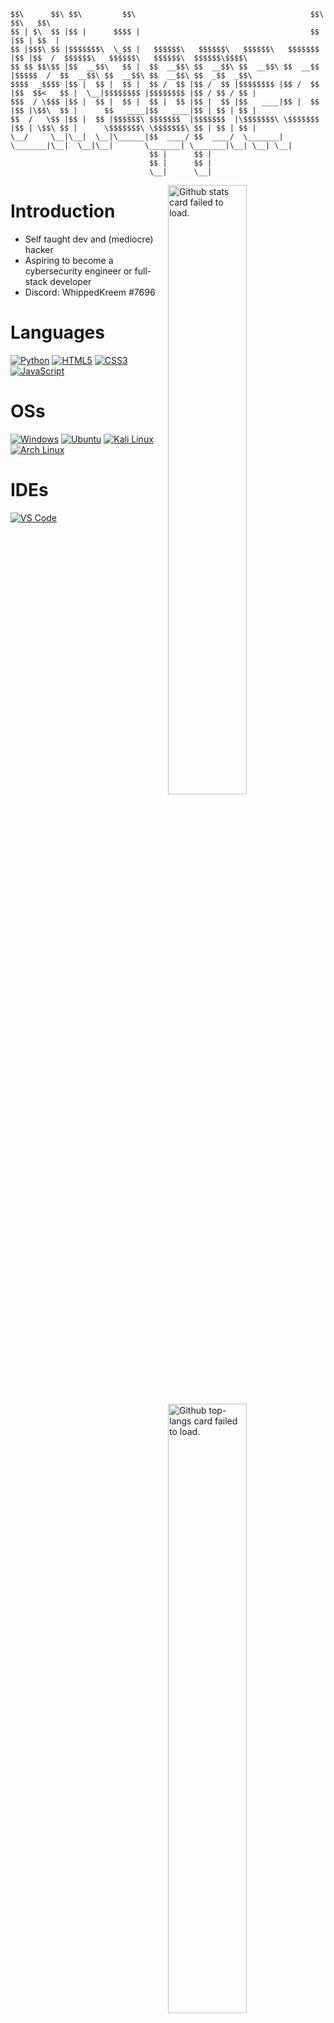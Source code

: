 
    $$\      $$\ $$\         $$\                                       $$\ $$\   $$\                                             
    $$ | $\  $$ |$$ |      $$$$ |                                      $$ |$$ | $$  |                                            
    $$ |$$$\ $$ |$$$$$$$\  \_$$ |   $$$$$$\   $$$$$$\   $$$$$$\   $$$$$$$ |$$ |$$  /  $$$$$$\   $$$$$$\   $$$$$$\  $$$$$$\$$$$\  
    $$ $$ $$\$$ |$$  __$$\   $$ |  $$  __$$\ $$  __$$\ $$  __$$\ $$  __$$ |$$$$$  /  $$  __$$\ $$  __$$\ $$  __$$\ $$  _$$  _$$\ 
    $$$$  _$$$$ |$$ |  $$ |  $$ |  $$ /  $$ |$$ /  $$ |$$$$$$$$ |$$ /  $$ |$$  $$<   $$ |  \__|$$$$$$$$ |$$$$$$$$ |$$ / $$ / $$ |
    $$$  / \$$$ |$$ |  $$ |  $$ |  $$ |  $$ |$$ |  $$ |$$   ____|$$ |  $$ |$$ |\$$\  $$ |      $$   ____|$$   ____|$$ | $$ | $$ |
    $$  /   \$$ |$$ |  $$ |$$$$$$\ $$$$$$$  |$$$$$$$  |\$$$$$$$\ \$$$$$$$ |$$ | \$$\ $$ |      \$$$$$$$\ \$$$$$$$\ $$ | $$ | $$ |
    \__/     \__|\__|  \__|\______|$$  ____/ $$  ____/  \_______| \_______|\__|  \__|\__|       \_______| \_______|\__| \__| \__|
                                   $$ |      $$ |                                                                                
                                   $$ |      $$ |                                                                                
                                   \__|      \__|                                                                                



<img width="50%" align="right" src="https://github-readme-stats.vercel.app/api?username=Wh1ppedKreem&include_all_commits=true&show_icons=true&hide_border=true&count_private=true&theme=merko" alt="Github stats card failed to load.">
<img width="50%" align="right" src="https://github-readme-stats.vercel.app/api/top-langs/?username=Wh1ppedKreem&show_icons=true&hide_border=true&layout=compact&count_private=true&theme=merko" alt="Github top-langs card failed to load.">
<img width="50%" align="right" src="https://streak-stats.demolab.com/?user=Wh1ppedKreem&hide_border=true&theme=merko" alt="Github streaks card failed to load.">

# Introduction
- Self taught dev and (mediocre) hacker
- Aspiring to become a cybersecurity engineer or full-stack developer
- Discord: WhippedKreem #7696

# Languages
[![Python](https://shields.io/badge/Python-FFD343?logo=python&logoColor=blue&style=for-the-badge)](https://python.org/)
[![HTML5](https://shields.io/badge/HTML-D84924?logo=html5&logoColor=white&style=for-the-badge)](https://html.spec.whatwg.org/multipage/)
[![CSS3](https://shields.io/badge/CSS-2449D8?logo=css3&logoColor=white&style=for-the-badge)](https://www.w3.org/TR/CSS/#css)
[![JavaScript](https://shields.io/badge/JavaScript-F0DC4E?logo=javascript&logoColor=black&style=for-the-badge)](https://www.ecma-international.org/publications-and-standards/standards/ecma-262/)

# OSs
[![Windows](https://shields.io/badge/Windows-0077DB?logo=windows&logoColor=white&style=for-the-badge)](https://www.microsoft.com/en-gb/windows?r=1)
[![Ubuntu](https://shields.io/badge/Ubuntu-E95420?logo=ubuntu&logoColor=white&style=for-the-badge)](https://ubuntu.com/)
[![Kali Linux](https://shields.io/badge/Kali%20Linux-367BF0?logo=kalilinux&logoColor=white&style=for-the-badge)](https://kali.org/)
[![Arch Linux](https://shields.io/badge/Arch%20Linux-333333?logo=archlinux&logoColor=0F94D2&style=for-the-badge)](https://archlinux.org/)

# IDEs
[![VS Code](https://shields.io/badge/VS%20Code-2C2C32?logo=visualstudiocode&logoColor=23A9F2&style=for-the-badge)](https://code.visualstudio.com/)
